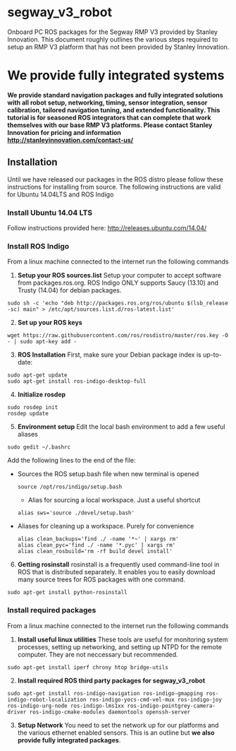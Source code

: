 # segway_v3_robot
Onboard PC ROS packages for the Segway RMP V3 provided by Stanley Innovation. This document roughly outlines the various steps required to setup an RMP V3 platform that has not been provided by Stanley Innovation.

# We provide fully integrated systems
**We provide standard navigation packages and fully integrated solutions with all robot setup, networking, timing, sensor integration, sensor calibration, tailored navigation tuning, and extended functionality. This tutorial is for seasoned ROS integrators that can complete that work themselves with our base RMP V3 platforms. Please contact Stanley Innovation for pricing and information http://stanleyinnovation.com/contact-us/**

## Installation
Until we have released our packages in the ROS distro please follow these instructions for installing from source. The following instructions are valid for Ubuntu 14.04LTS and ROS Indigo

### Install Ubuntu 14.04 LTS
Follow instructions provided here:
http://releases.ubuntu.com/14.04/

### Install ROS Indigo
From a linux machine connected to the internet run the following commands

1. **Setup your ROS sources.list**
  Setup your computer to accept software from packages.ros.org. ROS Indigo ONLY supports Saucy (13.10) and Trusty (14.04) for debian packages.
  ```
  sudo sh -c 'echo "deb http://packages.ros.org/ros/ubuntu $(lsb_release -sc) main" > /etc/apt/sources.list.d/ros-latest.list'
  ``` 

2. **Set up your ROS keys**
  ```
  wget https://raw.githubusercontent.com/ros/rosdistro/master/ros.key -O - | sudo apt-key add -
  ``` 

3. **ROS Installation**
  First, make sure your Debian package index is up-to-date:
  ```
  sudo apt-get update
  sudo apt-get install ros-indigo-desktop-full
  ``` 

4. **Initialize rosdep**
  ```
  sudo rosdep init
  rosdep update
  ``` 

5. **Environment setup**
  Edit the local bash environment to add a few useful aliases
  ```
  sudo gedit ~/.bashrc
  ``` 
  Add the following lines to the end of the file:
  * Sources the ROS setup.bash file when new terminal is opened
    ```
    source /opt/ros/indigo/setup.bash
    ```
    * Alias for sourcing a local workspace. Just a useful shortcut
    ```
    alias sws='source ./devel/setup.bash'
    ```
  * Aliases for cleaning up a workspace. Purely for convenience
    ```
    alias clean_backups='find ./ -name '*~' | xargs rm'
    alias clean_pyc='find ./ -name '*.pyc' | xargs rm'
    alias clean_rosbuild='rm -rf build devel install'
    ``` 

6. **Getting rosinstall**
  rosinstall is a frequently used command-line tool in ROS that is distributed separately. It enables you to easily download many source trees for ROS packages with one command.
  ```
  sudo apt-get install python-rosinstall
  ```

### Install required packages
From a linux machine connected to the internet run the following commands

1. **Install useful linux utilities**
  These tools are useful for monitoring system processes, setting up networking, and setting up NTPD for the remote computer. They are not neccessary but recommended.
  ```
  sudo apt-get install iperf chrony htop bridge-utils
  ```
2. **Install required ROS third party packages for segway_v3_robot**
  ```
  sudo apt-get install ros-indigo-navigation ros-indigo-gmapping ros-indigo-robot-localization ros-indigo-yocs-cmd-vel-mux ros-indigo-joy ros-indigo-urg-node ros-indigo-lms1xx ros-indigo-pointgrey-camera-driver ros-indigo-cmake-modules daemontools openssh-server
  ```
3. **Setup Network**
  You need to set the network up for our platforms and the various ethernet enabled sensors. This is an outline but **we also provide fully integrated packages**.
